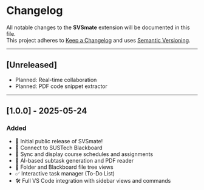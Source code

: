 # Changelog

All notable changes to the **SVSmate** extension will be documented in this file.  
This project adheres to [Keep a Changelog](https://keepachangelog.com/) and uses [Semantic Versioning](https://semver.org/).

---

## [Unreleased]

- Planned: Real-time collaboration
- Planned: PDF code snippet extractor

---

## [1.0.0] - 2025-05-24

### Added
- 🎉 Initial public release of SVSmate!
- 🔗 Connect to SUSTech Blackboard
- 📅 Sync and display course schedules and assignments
- 🤖 AI-based subtask generation and PDF reader
- 📁 Folder and Blackboard file tree views
- ✅ Interactive task manager (To-Do List)
- 🛠️ Full VS Code integration with sidebar views and commands

